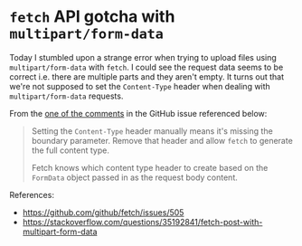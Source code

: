 # `fetch` API gotcha with `multipart/form-data`

Today I stumbled upon a strange error when trying to upload files
using `multipart/form-data` with `fetch`. I could see the request
data seems to be correct i.e. there are multiple parts and they aren't
empty. It turns out that we're not supposed to set the `Content-Type`
header when dealing with `multipart/form-data` requests.

From the [one of the comments](https://github.com/github/fetch/issues/505#issuecomment-293064470)
in the GitHub issue referenced below:

> Setting the `Content-Type` header manually means it's missing the
  boundary parameter. Remove that header and allow `fetch` to generate
  the full content type.
>
> Fetch knows which content type header to create based on the `FormData`
  object passed in as the request body content.

References:
- https://github.com/github/fetch/issues/505
- https://stackoverflow.com/questions/35192841/fetch-post-with-multipart-form-data
